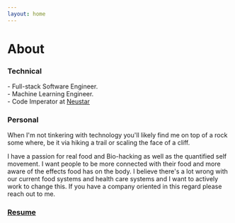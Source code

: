 ```yaml
---
layout: home
---
```

# About  

### Technical  
\- Full-stack Software Engineer.  
\- Machine Learning Engineer.  
\- Code Imperator at [Neustar](https://www.neustar.biz/)

### Personal  

When I'm not tinkering with technology you'll likely find me on top of a rock some where, be it via hiking a trail or scaling the face of a cliff.

I have a passion for real food and Bio-hacking as well as the quantified self movement. I want people to be more connected with their food and more aware of the effects food has on the body. I believe there's a lot wrong with our current food systems and health care systems and I want to actively work to change this. If you have a company oriented in this regard please reach out to me.

### [Resume](http://blog.kwyn.io/resume/)
